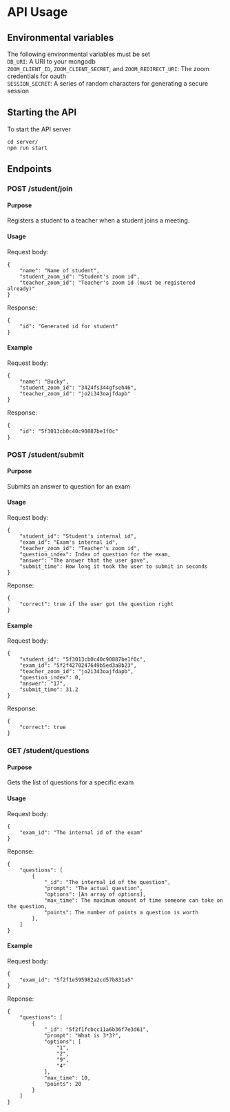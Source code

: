# API Usage
## Environmental variables
The following environmental variables must be set\
`DB_URI`: A URI to your mongodb\
`ZOOM_CLIENT_ID`, `ZOOM_CLIENT_SECRET`, and `ZOOM_REDIRECT_URI`: The zoom credentials for oauth\
`SESSION_SECRET`: A series of random characters for generating a secure session
## Starting the API
To start the API server
```
cd server/
npm run start
```
## Endpoints
### POST /student/join
#### Purpose
Registers a student to a teacher when a student joins a meeting.
#### Usage
Request body:
```
{
    "name": "Name of student",
    "student_zoom_id": "Student's zoom id", 
    "teacher_zoom_id": "Teacher's zoom id (must be registered already)"
}
```
Response:
```
{
    "id": "Generated id for student"
}
```
#### Example
Request body:
```
{
    "name": "Bucky",
    "student_zoom_id": "3424fs344gfseh46",
    "teacher_zoom_id": "jo2i343oajfdapb"
}
```
Response:
```
{
    "id": "5f3013cb0c40c90887be1f0c"
}
```
### POST /student/submit
#### Purpose
Submits an answer to question for an exam
#### Usage
Request body:
```
{
    "student_id": "Student's internal id",
    "exam_id": "Exam's internal id",
    "teacher_zoom_id": "Teacher's zoom id",
    "question_index": Index of question for the exam,
    "answer": "The answer that the user gave",
    "submit_time": How long it took the user to submit in seconds
}
```
Reponse:
```
{
    "correct": true if the user got the question right
}
```
#### Example
Request body:
```
{
    "student_id": "5f3013cb0c40c90887be1f0c",
    "exam_id": "5f2f4270247649b5ed3a8b23",
    "teacher_zoom_id": "jo2i343oajfdapb",
    "question_index": 0,
    "answer": "17",
    "submit_time": 31.2
}
```
Response:
```
{
    "correct": true
}
```
### GET /student/questions
#### Purpose
Gets the list of questions for a specific exam
#### Usage
Request body:
```
{
    "exam_id": "The internal id of the exam"
}
```
Reponse:
```
{
    "questions": [
        {
            "_id": "The internal id of the question",
            "prompt": "The actual question",
            "options": [An array of options],
            "max_time": The maximum amount of time someone can take on the question,
            "points": The number of points a question is worth
        },
    ]
}
```
#### Example
Request body:
```
{
    "exam_id": "5f2f1e595982a2cd57b831a5"
}
```
Reponse:
```
{
    "questions": [
        {
            "_id": "5f2f1fcbcc11a6b36f7e3d61",
            "prompt": "What is 3*3?",
            "options": [
                "1",
                "2",
                "9",
                "4"
            ],
            "max_time": 10,
            "points": 20
        }
    ]
}
```
